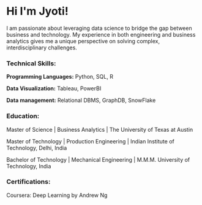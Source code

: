 # Hi I'm Jyoti!
I am passionate about leveraging data science to bridge the gap between business and technology. My experience in both engineering and business analytics gives me a unique perspective on solving complex, interdisciplinary challenges.

### Technical Skills:
**Programming Languages:** Python, SQL, R

**Data Visualization:** Tableau, PowerBI

**Data management:** Relational DBMS, GraphDB, SnowFlake


### Education:
Master of Science | Business Analytics | The University of Texas at Austin

Master of Technology | Production Engineering | Indian Institute of Technology, Delhi, India

Bachelor of Technology | Mechanical Engineering | M.M.M. University of Technology, India


### Certifications:
Coursera: Deep Learning by Andrew Ng

<!--
**jyotigangwar29/jyotigangwar29** is a ✨ _special_ ✨ repository because its `README.md` (this file) appears on your GitHub profile.

Here are some ideas to get you started:


- 🔭 I’m currently working on ...
- 🌱 I’m currently learning ...
- 👯 I’m looking to collaborate on ...
- 🤔 I’m looking for help with ...
- 💬 Ask me about ...
- 📫 How to reach me: ...
- 😄 Pronouns: ...
- ⚡ Fun fact: ...
-->
